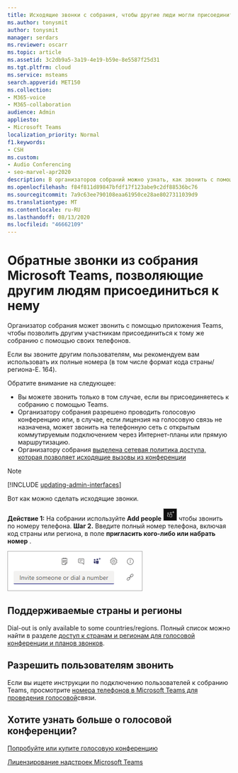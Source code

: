 ```yaml
---
title: Исходящие звонки с собрания, чтобы другие люди могли присоединиться
ms.author: tonysmit
author: tonysmit
manager: serdars
ms.reviewer: oscarr
ms.topic: article
ms.assetid: 3c2db9a5-3a19-4e19-b59e-8e5587f25d31
ms.tgt.pltfrm: cloud
ms.service: msteams
search.appverid: MET150
ms.collection:
- M365-voice
- M365-collaboration
audience: Admin
appliesto:
- Microsoft Teams
localization_priority: Normal
f1.keywords:
- CSH
ms.custom:
- Audio Conferencing
- seo-marvel-apr2020
description: В организаторов собраний можно узнать, как звонить с помощью приложения Teams, чтобы позволить другим людям присоединиться к тому же собранию с помощью своих телефонов.
ms.openlocfilehash: f84f811d89847bfdf17f123abe9c2df88536bc76
ms.sourcegitcommit: 7a9c63ee790108eaa61950ce28ae8027311039d9
ms.translationtype: MT
ms.contentlocale: ru-RU
ms.lasthandoff: 08/13/2020
ms.locfileid: "46662109"
---
```

# <a name="dialing-out-from-a-microsoft-teams-meeting-so-other-people-can-join-it"></a>Обратные звонки из собрания Microsoft Teams, позволяющие другим людям присоединиться к нему

Организатор собрания может звонить с помощью приложения Teams, чтобы позволить другим участникам присоединиться к тому же собранию с помощью своих телефонов.

Если вы звоните другим пользователям, мы рекомендуем вам использовать их полные номера (в том числе формат кода страны/региона-E. 164).
  
  Обратите внимание на следующее:

- Вы можете звонить только в том случае, если вы присоединяетесь к собранию с помощью Teams.
- Организатору собрания разрешено проводить голосовую конференцию или, в случае, если лицензия на голосовую связь не назначена, может звонить на телефонную сеть с открытым коммутируемым подключением через Интернет-планы или прямую маршрутизацию.
- Организатору собрания [выделена сетевая политика доступа, которая позволяет исходящие вызовы из конференции](https://docs.microsoft.com/powershell/module/skype/grant-csdialoutpolicy?view=skype-ps)

> [!NOTE]
> [!INCLUDE [updating-admin-interfaces](includes/updating-admin-interfaces.md)]

Вот как можно сделать исходящие звонки.

 **Действие 1:** На собрании используйте **Add people** ![ снимок экрана "добавить пользователей" в разделе "добавить пользователей", ](media/add-people-button.png) чтобы звонить по номеру телефона.
 **Шаг 2.** Введите полный номер телефона, включая код страны или региона, в поле **пригласить кого-либо или набрать номер** .
  
![Снимок экрана: диалоговое окно "пригласить кого-либо или набрать номер"](media/invite-someone-box.png)
    
## <a name="supported-countries-and-regions"></a>Поддерживаемые страны и регионы

Dial-out is only available to some countries/regions. Полный список можно найти в разделе [доступ к странам и регионам для голосовой конференции и планов звонков](country-and-region-availability-for-audio-conferencing-and-calling-plans/country-and-region-availability-for-audio-conferencing-and-calling-plans.md).

## <a name="allow-users-to-dial-in"></a>Разрешить пользователям звонить

Если вы ищете инструкции по подключению пользователей к собранию Teams, просмотрите [номера телефонов в Microsoft Teams для проведения голосовой](phone-numbers-for-audio-conferencing-in-teams.md)связи.

## <a name="want-to-know-more-about-audio-conferencing"></a>Хотите узнать больше о голосовой конференции?

[Попробуйте или купите голосовую конференцию](try-or-purchase-audio-conferencing-in-office-365-for-teams.md)
    
[Лицензирование надстроек Microsoft Teams](teams-add-on-licensing/microsoft-teams-add-on-licensing.md)
